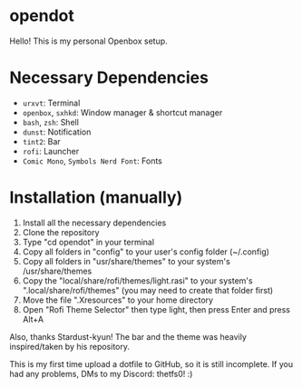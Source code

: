 # opendot
Hello! This is my personal Openbox setup.

# Necessary Dependencies
- `urxvt`: Terminal
- `openbox`, `sxhkd`: Window manager & shortcut manager
- `bash`, `zsh`: Shell
- `dunst`: Notification
- `tint2`: Bar
- `rofi`: Launcher
- `Comic Mono`, `Symbols Nerd Font`: Fonts

# Installation (manually)
1. Install all the necessary dependencies
2. Clone the repository
3. Type "cd opendot" in your terminal
4. Copy all folders in "config" to your user's config folder (~/.config)
5. Copy all folders in "usr/share/themes" to your system's /usr/share/themes
6. Copy the "local/share/rofi/themes/light.rasi" to your system's ".local/share/rofi/themes" (you may need to create that folder first)
7. Move the file ".Xresources" to your home directory
8. Open "Rofi Theme Selector" then type light, then press Enter and press Alt+A

Also, thanks Stardust-kyun! The bar and the theme was heavily inspired/taken by his repository.

This is my first time upload a dotfile to GitHub, so it is still incomplete. If you had any problems, DMs to my Discord: thetfs0! :)
